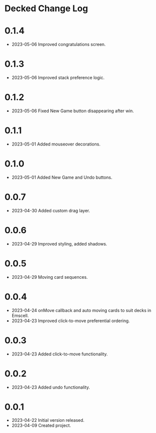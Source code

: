 # Decked Change Log

# 0.1.4

* 2023-05-06 Improved congratulations screen.

# 0.1.3

* 2023-05-06 Improved stack preference logic.

# 0.1.2

* 2023-05-06 Fixed New Game button disappearing after win.

# 0.1.1

* 2023-05-01 Added mouseover decorations.

# 0.1.0

* 2023-05-01 Added New Game and Undo buttons.

# 0.0.7

* 2023-04-30 Added custom drag layer.

# 0.0.6

* 2023-04-29 Improved styling, added shadows.

# 0.0.5

* 2023-04-29 Moving card sequences.

# 0.0.4

* 2023-04-24 onMove callback and auto moving cards to suit decks in Emscell.
* 2023-04-23 Improved click-to-move preferential ordering.

# 0.0.3

* 2023-04-23 Added click-to-move functionality.

# 0.0.2

* 2023-04-23 Added undo functionality.

# 0.0.1

* 2023-04-22 Initial version released.
* 2023-04-09 Created project.